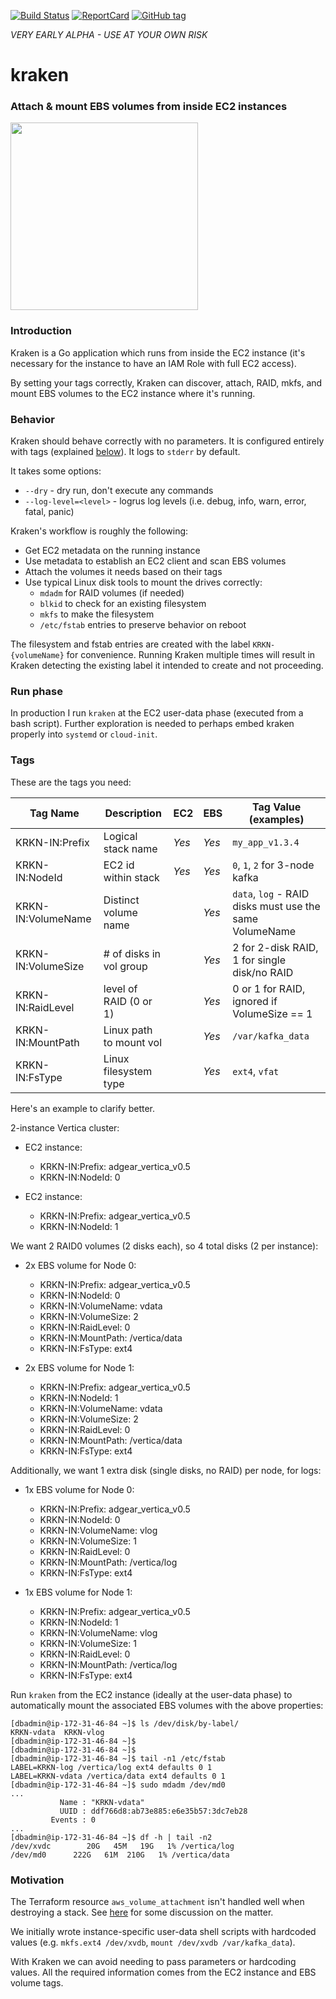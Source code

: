 [![Build Status](https://api.travis-ci.org/sevagh/kraken.svg?branch=master)](https://travis-ci.org/sevagh/kraken) [![ReportCard](http://goreportcard.com/badge/sevagh/kraken)](http://goreportcard.com/report/sevagh/kraken) [![GitHub tag](https://img.shields.io/github/tag/sevagh/kraken.svg)](https://github.com/sevagh/kraken/releases) 

*VERY EARLY ALPHA - USE AT YOUR OWN RISK*

# kraken
### Attach & mount EBS volumes from inside EC2 instances

<img src="./.github/kraken-logo.png" width="300">

### Introduction

Kraken is a Go application which runs from inside the EC2 instance (it's necessary for the instance to have an IAM Role with full EC2 access).

By setting your tags correctly, Kraken can discover, attach, RAID, mkfs, and mount EBS volumes to the EC2 instance where it's running.

### Behavior

Kraken should behave correctly with no parameters. It is configured entirely with tags (explained [below](#tags)). It logs to `stderr` by default.

It takes some options:

* `--dry` - dry run, don't execute any commands
* `--log-level=<level>` - logrus log levels (i.e. debug, info, warn, error, fatal, panic)

Kraken's workflow is roughly the following:

* Get EC2 metadata on the running instance
* Use metadata to establish an EC2 client and scan EBS volumes
* Attach the volumes it needs based on their tags
* Use typical Linux disk tools to mount the drives correctly:
    * `mdadm` for RAID volumes (if needed)
    * `blkid` to check for an existing filesystem
    * `mkfs` to make the filesystem
    * `/etc/fstab` entries to preserve behavior on reboot

The filesystem and fstab entries are created with the label `KRKN-{volumeName}` for convenience. Running Kraken multiple times will result in Kraken detecting the existing label it intended to create and not proceeding.

### Run phase

In production I run `kraken` at the EC2 user-data phase (executed from a bash script). Further exploration is needed to perhaps embed kraken properly into `systemd` or `cloud-init`.

### Tags

These are the tags you need:

| Tag Name             | Description             | EC2     | EBS    | Tag Value (examples)                                             |
| -------------------- | ----------------------- | ------- | -----  | ---------------------------------------------------------------- |
| KRKN-IN:Prefix       | Logical stack name      | *Yes*   | *Yes*  | `my_app_v1.3.4`                                                  |
| KRKN-IN:NodeId       | EC2 id within stack     | *Yes*   | *Yes*  | `0`, `1`, `2` for 3-node kafka                                   |
| KRKN-IN:VolumeName   | Distinct volume name    |         | *Yes*  | `data`, `log` - RAID disks must use the same VolumeName          |
| KRKN-IN:VolumeSize   | # of disks in vol group |         | *Yes*  | 2 for 2-disk RAID, 1 for single disk/no RAID                     |
| KRKN-IN:RaidLevel    | level of RAID (0 or 1)  |         | *Yes*  | 0 or 1 for RAID, ignored if VolumeSize == 1                      |
| KRKN-IN:MountPath    | Linux path to mount vol |         | *Yes*  | `/var/kafka_data`                                                |
| KRKN-IN:FsType       | Linux filesystem type   |         | *Yes*  | `ext4`, `vfat`                                                   |

Here's an example to clarify better.

2-instance Vertica cluster:

* EC2 instance:
    * KRKN-IN:Prefix: adgear_vertica_v0.5 
    * KRKN-IN:NodeId: 0

* EC2 instance:
    * KRKN-IN:Prefix: adgear_vertica_v0.5 
    * KRKN-IN:NodeId: 1

We want 2 RAID0 volumes (2 disks each), so 4 total disks (2 per instance):

* 2x EBS volume for Node 0:
    * KRKN-IN:Prefix: adgear_vertica_v0.5
    * KRKN-IN:NodeId: 0
    * KRKN-IN:VolumeName: vdata
    * KRKN-IN:VolumeSize: 2
    * KRKN-IN:RaidLevel: 0
    * KRKN-IN:MountPath: /vertica/data
    * KRKN-IN:FsType: ext4

* 2x EBS volume for Node 1:
    * KRKN-IN:Prefix: adgear_vertica_v0.5
    * KRKN-IN:NodeId: 1
    * KRKN-IN:VolumeName: vdata
    * KRKN-IN:VolumeSize: 2
    * KRKN-IN:RaidLevel: 0
    * KRKN-IN:MountPath: /vertica/data
    * KRKN-IN:FsType: ext4

Additionally, we want 1 extra disk (single disks, no RAID) per node, for logs:

* 1x EBS volume for Node 0:
    * KRKN-IN:Prefix: adgear_vertica_v0.5
    * KRKN-IN:NodeId: 0
    * KRKN-IN:VolumeName: vlog
    * KRKN-IN:VolumeSize: 1
    * KRKN-IN:RaidLevel: 0
    * KRKN-IN:MountPath: /vertica/log
    * KRKN-IN:FsType: ext4

* 1x EBS volume for Node 1:
    * KRKN-IN:Prefix: adgear_vertica_v0.5
    * KRKN-IN:NodeId: 1
    * KRKN-IN:VolumeName: vlog
    * KRKN-IN:VolumeSize: 1
    * KRKN-IN:RaidLevel: 0
    * KRKN-IN:MountPath: /vertica/log
    * KRKN-IN:FsType: ext4

Run `kraken` from the EC2 instance (ideally at the user-data phase) to automatically mount the associated EBS volumes with the above properties:

```
[dbadmin@ip-172-31-46-84 ~]$ ls /dev/disk/by-label/
KRKN-vdata  KRKN-vlog
[dbadmin@ip-172-31-46-84 ~]$
[dbadmin@ip-172-31-46-84 ~]$
[dbadmin@ip-172-31-46-84 ~]$ tail -n1 /etc/fstab
LABEL=KRKN-log /vertica/log ext4 defaults 0 1
LABEL=KRKN-vdata /vertica/data ext4 defaults 0 1
[dbadmin@ip-172-31-46-84 ~]$ sudo mdadm /dev/md0
...
           Name : "KRKN-vdata"
           UUID : ddf766d8:ab73e885:e6e35b57:3dc7eb28
         Events : 0
...
[dbadmin@ip-172-31-46-84 ~]$ df -h | tail -n2
/dev/xvdc        20G   45M   19G   1% /vertica/log
/dev/md0      222G   61M  210G   1% /vertica/data
```

### Motivation

The Terraform resource `aws_volume_attachment` isn't handled well when destroying a stack. See [here](https://github.com/hashicorp/terraform/issues/9000) for some discussion on the matter.

We initially wrote instance-specific user-data shell scripts with hardcoded values (e.g. `mkfs.ext4 /dev/xvdb`, `mount /dev/xvdb /var/kafka_data`).

With Kraken we can avoid needing to pass parameters or hardcoding values. All the required information comes from the EC2 instance and EBS volume tags.
